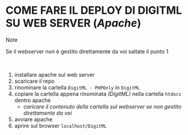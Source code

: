 # COME FARE IL DEPLOY DI **DIGITML** SU WEB SERVER (*Apache*)

> [!NOTE]  
> Se il webserver non è gestito direttamente da voi saltate il punto 1

<br>

1. installare apache sul web server
2. scaricare il repo
3. rinominare la cartella `DigitML - PHPOnly` in `DigitML`
4. copiare la cartella appena rinominata *(DigitML)* nella cartella `htdocs` dentro apache
   * *caricare il contenuto della cartella sul webserver se non gestito direttamente da voi*
6. avviare apache
7. aprire sul browser `localhost/DigitML`
